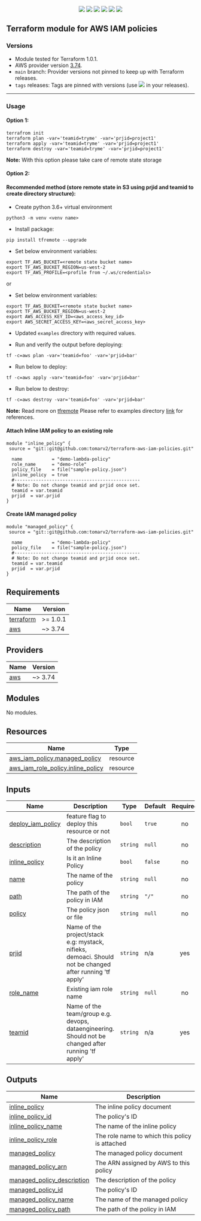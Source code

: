 <p align="center">
    <a href="https://github.com/tomarv2/terraform-aws-iam-policies/actions/workflows/pre-commit.yml" alt="Pre Commit">
        <img src="https://github.com/tomarv2/terraform-aws-iam-policies/actions/workflows/pre-commit.yml/badge.svg?branch=main" /></a>
    <a href="https://www.apache.org/licenses/LICENSE-2.0" alt="license">
        <img src="https://img.shields.io/github/license/tomarv2/terraform-aws-iam-policies" /></a>
    <a href="https://github.com/tomarv2/terraform-aws-iam-policies/tags" alt="GitHub tag">
        <img src="https://img.shields.io/github/v/tag/tomarv2/terraform-aws-iam-policies" /></a>
    <a href="https://github.com/tomarv2/terraform-aws-iam-policies/pulse" alt="Activity">
        <img src="https://img.shields.io/github/commit-activity/m/tomarv2/terraform-aws-iam-policies" /></a>
    <a href="https://stackoverflow.com/users/6679867/tomarv2" alt="Stack Exchange reputation">
        <img src="https://img.shields.io/stackexchange/stackoverflow/r/6679867"></a>
    <a href="https://twitter.com/intent/follow?screen_name=varuntomar2019" alt="follow on Twitter">
        <img src="https://img.shields.io/twitter/follow/varuntomar2019?style=social&logo=twitter"></a>
</p>

## Terraform module for AWS IAM policies

### Versions

- Module tested for Terraform 1.0.1.
- AWS provider version [3.74](https://registry.terraform.io/providers/hashicorp/aws/latest).
- `main` branch: Provider versions not pinned to keep up with Terraform releases.
- `tags` releases: Tags are pinned with versions (use <a href="https://github.com/tomarv2/terraform-aws-iam-policies/tags" alt="GitHub tag">
        <img src="https://img.shields.io/github/v/tag/tomarv2/terraform-aws-iam-policies" /></a> in your releases).

---
### Usage

#### Option 1:

```
terrafrom init
terraform plan -var='teamid=tryme' -var='prjid=project1'
terraform apply -var='teamid=tryme' -var='prjid=project1'
terraform destroy -var='teamid=tryme' -var='prjid=project1'
```
**Note:** With this option please take care of remote state storage

#### Option 2:

#### Recommended method (store remote state in S3 using prjid and teamid to create directory structure):

- Create python 3.6+ virtual environment
```
python3 -m venv <venv name>
```

- Install package:
```
pip install tfremote --upgrade
```

- Set below environment variables:
```
export TF_AWS_BUCKET=<remote state bucket name>
export TF_AWS_BUCKET_REGION=us-west-2
export TF_AWS_PROFILE=<profile from ~/.ws/credentials>
```

or

- Set below environment variables:
```
export TF_AWS_BUCKET=<remote state bucket name>
export TF_AWS_BUCKET_REGION=us-west-2
export AWS_ACCESS_KEY_ID=<aws_access_key_id>
export AWS_SECRET_ACCESS_KEY=<aws_secret_access_key>
```

- Updated `examples` directory with required values.

- Run and verify the output before deploying:
```
tf -c=aws plan -var='teamid=foo' -var='prjid=bar'
```

- Run below to deploy:
```
tf -c=aws apply -var='teamid=foo' -var='prjid=bar'
```

- Run below to destroy:
```
tf -c=aws destroy -var='teamid=foo' -var='prjid=bar'
```

**Note:** Read more on [tfremote](https://github.com/tomarv2/tfremote)
Please refer to examples directory [link](examples) for references.

#### Attach Inline IAM policy to an existing role

```
module "inline_policy" {
 source = "git::git@github.com:tomarv2/terraform-aws-iam-policies.git"

  name           = "demo-lambda-policy"
  role_name      = "demo-role"
  policy_file    = file("sample-policy.json")
  inline_policy  = true
  #-----------------------------------------------
  # Note: Do not change teamid and prjid once set.
  teamid = var.teamid
  prjid  = var.prjid
}
```

#### Create IAM managed policy

```
module "managed_policy" {
 source = "git::git@github.com:tomarv2/terraform-aws-iam-policies.git"

  name           = "demo-lambda-policy"
  policy_file    = file("sample-policy.json")
  #-----------------------------------------------
  # Note: Do not change teamid and prjid once set.
  teamid = var.teamid
  prjid  = var.prjid
}
```

<!-- BEGIN_TF_DOCS -->
## Requirements

| Name | Version |
|------|---------|
| <a name="requirement_terraform"></a> [terraform](#requirement\_terraform) | >= 1.0.1 |
| <a name="requirement_aws"></a> [aws](#requirement\_aws) | ~> 3.74 |

## Providers

| Name | Version |
|------|---------|
| <a name="provider_aws"></a> [aws](#provider\_aws) | ~> 3.74 |

## Modules

No modules.

## Resources

| Name | Type |
|------|------|
| [aws_iam_policy.managed_policy](https://registry.terraform.io/providers/hashicorp/aws/latest/docs/resources/iam_policy) | resource |
| [aws_iam_role_policy.inline_policy](https://registry.terraform.io/providers/hashicorp/aws/latest/docs/resources/iam_role_policy) | resource |

## Inputs

| Name | Description | Type | Default | Required |
|------|-------------|------|---------|:--------:|
| <a name="input_deploy_iam_policy"></a> [deploy\_iam\_policy](#input\_deploy\_iam\_policy) | feature flag to deploy this resource or not | `bool` | `true` | no |
| <a name="input_description"></a> [description](#input\_description) | The description of the policy | `string` | `null` | no |
| <a name="input_inline_policy"></a> [inline\_policy](#input\_inline\_policy) | Is it an Inline Policy | `bool` | `false` | no |
| <a name="input_name"></a> [name](#input\_name) | The name of the policy | `string` | `null` | no |
| <a name="input_path"></a> [path](#input\_path) | The path of the policy in IAM | `string` | `"/"` | no |
| <a name="input_policy"></a> [policy](#input\_policy) | The policy json or file | `string` | `null` | no |
| <a name="input_prjid"></a> [prjid](#input\_prjid) | Name of the project/stack e.g: mystack, nifieks, demoaci. Should not be changed after running 'tf apply' | `string` | n/a | yes |
| <a name="input_role_name"></a> [role\_name](#input\_role\_name) | Existing iam role name | `string` | `null` | no |
| <a name="input_teamid"></a> [teamid](#input\_teamid) | Name of the team/group e.g. devops, dataengineering. Should not be changed after running 'tf apply' | `string` | n/a | yes |

## Outputs

| Name | Description |
|------|-------------|
| <a name="output_inline_policy"></a> [inline\_policy](#output\_inline\_policy) | The inline policy document |
| <a name="output_inline_policy_id"></a> [inline\_policy\_id](#output\_inline\_policy\_id) | The policy's ID |
| <a name="output_inline_policy_name"></a> [inline\_policy\_name](#output\_inline\_policy\_name) | The name of the inline policy |
| <a name="output_inline_policy_role"></a> [inline\_policy\_role](#output\_inline\_policy\_role) | The role name to which this policy is attached |
| <a name="output_managed_policy"></a> [managed\_policy](#output\_managed\_policy) | The managed policy document |
| <a name="output_managed_policy_arn"></a> [managed\_policy\_arn](#output\_managed\_policy\_arn) | The ARN assigned by AWS to this policy |
| <a name="output_managed_policy_description"></a> [managed\_policy\_description](#output\_managed\_policy\_description) | The description of the policy |
| <a name="output_managed_policy_id"></a> [managed\_policy\_id](#output\_managed\_policy\_id) | The policy's ID |
| <a name="output_managed_policy_name"></a> [managed\_policy\_name](#output\_managed\_policy\_name) | The name of the managed policy |
| <a name="output_managed_policy_path"></a> [managed\_policy\_path](#output\_managed\_policy\_path) | The path of the policy in IAM |
<!-- END_TF_DOCS -->
